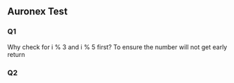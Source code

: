 ## Auronex Test

### Q1

Why check for i % 3 and i % 5 first? To ensure the number will not get early return

### Q2
